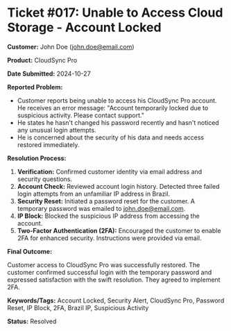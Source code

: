 # Ticket #017:  Unable to Access Cloud Storage - Account Locked

**Customer:** John Doe (john.doe@email.com)

**Product:** CloudSync Pro

**Date Submitted:** 2024-10-27

**Reported Problem:**

* Customer reports being unable to access his CloudSync Pro account.  He receives an error message: "Account temporarily locked due to suspicious activity. Please contact support."
* He states he hasn't changed his password recently and hasn't noticed any unusual login attempts.
* He is concerned about the security of his data and needs access restored immediately.

**Resolution Process:**

1. **Verification:** Confirmed customer identity via email address and security questions.
2. **Account Check:** Reviewed account login history.  Detected three failed login attempts from an unfamiliar IP address in Brazil.
3. **Security Reset:** Initiated a password reset for the customer.  A temporary password was emailed to john.doe@email.com.
4. **IP Block:** Blocked the suspicious IP address from accessing the account.
5. **Two-Factor Authentication (2FA):**  Encouraged the customer to enable 2FA for enhanced security.  Instructions were provided via email.

**Final Outcome:**

Customer access to CloudSync Pro was successfully restored. The customer confirmed successful login with the temporary password and expressed satisfaction with the swift resolution.  They agreed to implement 2FA.

**Keywords/Tags:** Account Locked, Security Alert, CloudSync Pro, Password Reset, IP Block, 2FA, Brazil IP, Suspicious Activity


**Status:** Resolved
